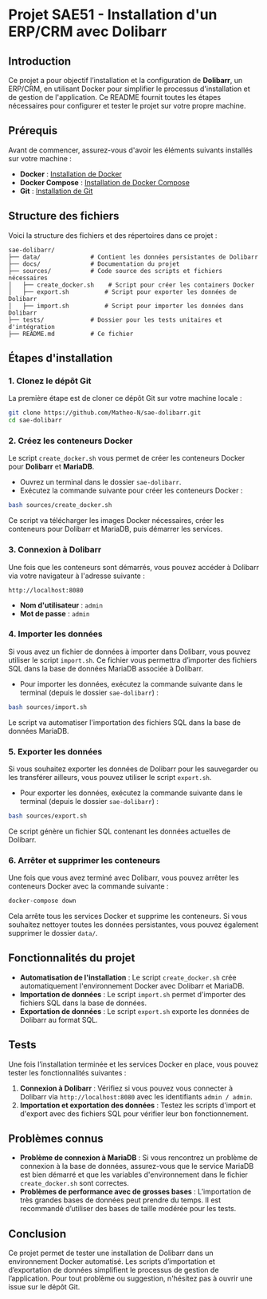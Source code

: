 
# Projet SAE51 - Installation d'un ERP/CRM avec Dolibarr

## Introduction
Ce projet a pour objectif l’installation et la configuration de **Dolibarr**, un ERP/CRM, en utilisant Docker pour simplifier le processus d'installation et de gestion de l'application. Ce README fournit toutes les étapes nécessaires pour configurer et tester le projet sur votre propre machine.

## Prérequis
Avant de commencer, assurez-vous d'avoir les éléments suivants installés sur votre machine :
- **Docker** : [Installation de Docker](https://docs.docker.com/get-docker/)
- **Docker Compose** : [Installation de Docker Compose](https://docs.docker.com/compose/install/)
- **Git** : [Installation de Git](https://git-scm.com/book/en/v2/Getting-Started-Installing-Git)

## Structure des fichiers

Voici la structure des fichiers et des répertoires dans ce projet :

```
sae-dolibarr/
├── data/              # Contient les données persistantes de Dolibarr
├── docs/              # Documentation du projet
├── sources/           # Code source des scripts et fichiers nécessaires
│   ├── create_docker.sh    # Script pour créer les containers Docker
│   ├── export.sh          # Script pour exporter les données de Dolibarr
│   ├── import.sh          # Script pour importer les données dans Dolibarr
├── tests/             # Dossier pour les tests unitaires et d'intégration
├── README.md          # Ce fichier
```

## Étapes d'installation

### 1. Clonez le dépôt Git
La première étape est de cloner ce dépôt Git sur votre machine locale :

```bash
git clone https://github.com/Matheo-N/sae-dolibarr.git
cd sae-dolibarr
```

### 2. Créez les conteneurs Docker
Le script `create_docker.sh` vous permet de créer les conteneurs Docker pour **Dolibarr** et **MariaDB**.

- Ouvrez un terminal dans le dossier `sae-dolibarr`.
- Exécutez la commande suivante pour créer les conteneurs Docker :

```bash
bash sources/create_docker.sh
```

Ce script va télécharger les images Docker nécessaires, créer les conteneurs pour Dolibarr et MariaDB, puis démarrer les services.

### 3. Connexion à Dolibarr
Une fois que les conteneurs sont démarrés, vous pouvez accéder à Dolibarr via votre navigateur à l'adresse suivante :

```
http://localhost:8080
```

- **Nom d'utilisateur** : `admin`
- **Mot de passe** : `admin`

### 4. Importer les données
Si vous avez un fichier de données à importer dans Dolibarr, vous pouvez utiliser le script `import.sh`. Ce fichier vous permettra d’importer des fichiers SQL dans la base de données MariaDB associée à Dolibarr.

- Pour importer les données, exécutez la commande suivante dans le terminal (depuis le dossier `sae-dolibarr`) :

```bash
bash sources/import.sh
```

Le script va automatiser l'importation des fichiers SQL dans la base de données MariaDB.

### 5. Exporter les données
Si vous souhaitez exporter les données de Dolibarr pour les sauvegarder ou les transférer ailleurs, vous pouvez utiliser le script `export.sh`.

- Pour exporter les données, exécutez la commande suivante dans le terminal (depuis le dossier `sae-dolibarr`) :

```bash
bash sources/export.sh
```

Ce script génère un fichier SQL contenant les données actuelles de Dolibarr.

### 6. Arrêter et supprimer les conteneurs
Une fois que vous avez terminé avec Dolibarr, vous pouvez arrêter les conteneurs Docker avec la commande suivante :

```bash
docker-compose down
```

Cela arrête tous les services Docker et supprime les conteneurs. Si vous souhaitez nettoyer toutes les données persistantes, vous pouvez également supprimer le dossier `data/`.

## Fonctionnalités du projet
- **Automatisation de l'installation** : Le script `create_docker.sh` crée automatiquement l'environnement Docker avec Dolibarr et MariaDB.
- **Importation de données** : Le script `import.sh` permet d'importer des fichiers SQL dans la base de données.
- **Exportation de données** : Le script `export.sh` exporte les données de Dolibarr au format SQL.

## Tests
Une fois l’installation terminée et les services Docker en place, vous pouvez tester les fonctionnalités suivantes :
1. **Connexion à Dolibarr** : Vérifiez si vous pouvez vous connecter à Dolibarr via `http://localhost:8080` avec les identifiants `admin / admin`.
2. **Importation et exportation des données** : Testez les scripts d'import et d'export avec des fichiers SQL pour vérifier leur bon fonctionnement.

## Problèmes connus
- **Problème de connexion à MariaDB** : Si vous rencontrez un problème de connexion à la base de données, assurez-vous que le service MariaDB est bien démarré et que les variables d'environnement dans le fichier `create_docker.sh` sont correctes.
- **Problèmes de performance avec de grosses bases** : L’importation de très grandes bases de données peut prendre du temps. Il est recommandé d’utiliser des bases de taille modérée pour les tests.

## Conclusion
Ce projet permet de tester une installation de Dolibarr dans un environnement Docker automatisé. Les scripts d’importation et d’exportation de données simplifient le processus de gestion de l’application. Pour tout problème ou suggestion, n'hésitez pas à ouvrir une issue sur le dépôt Git.
